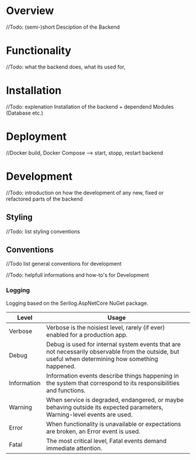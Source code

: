 # Overview
//Todo: (semi-)short Desciption of the Backend
# Functionality
//Todo: what the backend does, what its used for,
# Installation
//Todo: explenation Installation of the backend + dependend Modules (Database etc.)
# Deployment 
//Docker build, Docker Compose --> start, stopp, restart backend
# Development
//Todo: introduction on how the development of any new, fixed or refactored parts of the backend
## Styling
//Todo: list styling conventions 
## Conventions
//Todo list general conventions for development

//Todo: helpfull informations and how-to's for Development
### Logging
Logging based on the Serilog.AspNetCore NuGet package.

<table>
   <thead>
      <tr>
         <th>Level</th>
         <th>Usage</th>
      </tr>
   </thead>
   <tbody>
      <tr>
         <td>Verbose</td>
         <td>Verbose is the noisiest level, rarely (if ever) enabled for a production app.</td>
      </tr>
      <tr>
         <td>Debug</td>
         <td>Debug is used for internal system events that are not necessarily observable from the outside, but useful when determining how something happened.</td>
      </tr>
      <tr>
         <td>Information</td>
         <td>Information events describe things happening in the system that correspond to its responsibilities and functions.</td>
      </tr>
      <tr>
         <td>Warning</td>
         <td>When service is degraded, endangered, or maybe behaving outside its expected parameters, Warning-level events are used.</td>
      </tr>
      <tr>
         <td>Error</td>
         <td>When functionality is unavailable or expectations are broken, an Error event is used.</td>
      </tr>
      <tr>
         <td>Fatal</td>
         <td>The most critical level, Fatal events demand immediate attention.</td>
      </tr>
   </tbody>
</table>
